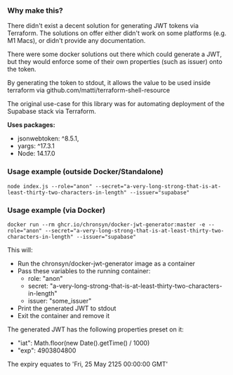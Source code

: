 ### Why make this?

There didn't exist a decent solution for generating JWT tokens via Terraform. The solutions on offer either didn't work on some platforms (e.g. M1 Macs), or didn't provide any documentation.

There were some docker solutions out there which could generate a JWT, but they would enforce some of their own properties (such as issuer) onto the token.

By generating the token to stdout, it allows the value to be used inside terraform via github.com/matti/terraform-shell-resource

The original use-case for this library was for automating deployment of the Supabase stack via Terraform.

**Uses packages:**

- jsonwebtoken: ^8.5.1,
- yargs: ^17.3.1
- Node: 14.17.0

### Usage example (outside Docker/Standalone)

`node index.js --role="anon" --secret="a-very-long-strong-that-is-at-least-thirty-two-characters-in-length" --issuer="supabase"`

### Usage example (via Docker)

`docker run --rm ghcr.io/chronsyn/docker-jwt-generator:master -e --role="anon" --secret="a-very-long-strong-that-is-at-least-thirty-two-characters-in-length" --issuer="supabase"`

This will:

- Run the chronsyn/docker-jwt-generator image as a container
- Pass these variables to the running container:
  - role: "anon"
  - secret: "a-very-long-strong-that-is-at-least-thirty-two-characters-in-length"
  - issuer: "some_issuer"
- Print the generated JWT to stdout
- Exit the container and remove it

The generated JWT has the following properties preset on it:

- "iat": Math.floor(new Date().getTime() / 1000)
- "exp": 4903804800

The expiry equates to 'Fri, 25 May 2125 00:00:00 GMT'
